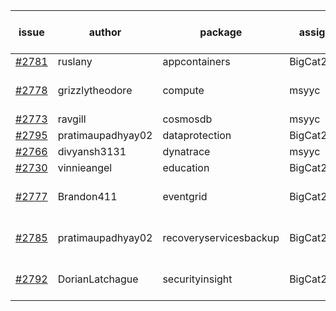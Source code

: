 | issue | author | package | assignee | bot advice | created date of issue | target release date | date from target |
| ------ | ------ | ------ | ------ | ------ | ------ | ------ | :-----: |
| [#2781](https://github.com/Azure/sdk-release-request/issues/2781) | ruslany | appcontainers | BigCat20196 |   | 05-12 | 05-24 |   |
| [#2778](https://github.com/Azure/sdk-release-request/issues/2778) | grizzlytheodore | compute | msyyc |   release date < 2 ! <br> | 05-11 | 05-13 | -2 |
| [#2773](https://github.com/Azure/sdk-release-request/issues/2773) | ravgill | cosmosdb | msyyc |   | 05-10 | 05-12 |   |
| [#2795](https://github.com/Azure/sdk-release-request/issues/2795) | pratimaupadhyay02 | dataprotection | BigCat20196 |   | 05-13 | 05-30 |   |
| [#2766](https://github.com/Azure/sdk-release-request/issues/2766) | divyansh3131 | dynatrace | msyyc |   | 05-10 | 06-07 |   |
| [#2730](https://github.com/Azure/sdk-release-request/issues/2730) | vinnieangel | education | BigCat20196 |   | 04-21 | 05-05 |   |
| [#2777](https://github.com/Azure/sdk-release-request/issues/2777) | Brandon411 | eventgrid | BigCat20196 |   release date < 2 ! <br> | 05-11 | 05-13 | -2 |
| [#2785](https://github.com/Azure/sdk-release-request/issues/2785) | pratimaupadhyay02 | recoveryservicesbackup | BigCat20196 |   release date < 2 ! <br> | 05-12 | 05-16 | 0 |
| [#2792](https://github.com/Azure/sdk-release-request/issues/2792) | DorianLatchague | securityinsight | BigCat20196 |   release date < 2 ! <br> | 05-12 | 05-16 | 0 |
